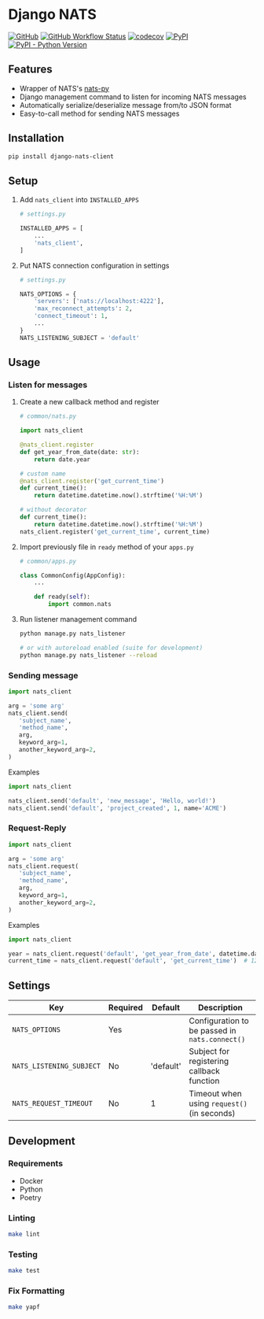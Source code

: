 # Django NATS

[![GitHub](https://img.shields.io/github/license/C0D1UM/django-nats-client)](https://github.com/C0D1UM/django-nats-client/blob/main/LICENSE)
[![GitHub Workflow Status](https://img.shields.io/github/actions/workflow/status/C0D1UM/django-nats-client/ci.yml?branch=main)](https://github.com/C0D1UM/django-nats-client/actions/workflows/ci.yml)
[![codecov](https://codecov.io/gh/C0D1UM/django-nats-client/branch/main/graph/badge.svg?token=PN19DJ3SDF)](https://codecov.io/gh/C0D1UM/django-nats-client)
[![PyPI](https://img.shields.io/pypi/v/django-nats-client)](https://pypi.org/project/django-nats-client/)  
[![PyPI - Python Version](https://img.shields.io/pypi/pyversions/django-nats-client)](https://github.com/C0D1UM/django-nats-client)

## Features

- Wrapper of NATS's [nats-py](https://github.com/nats-io/nats.py)
- Django management command to listen for incoming NATS messages
- Automatically serialize/deserialize message from/to JSON format
- Easy-to-call method for sending NATS messages

## Installation

```bash
pip install django-nats-client
```

## Setup

1. Add `nats_client` into `INSTALLED_APPS`

   ```python
   # settings.py

   INSTALLED_APPS = [
       ...
       'nats_client',
   ]
   ```

1. Put NATS connection configuration in settings

   ```python
   # settings.py

   NATS_OPTIONS = {
       'servers': ['nats://localhost:4222'],
       'max_reconnect_attempts': 2,
       'connect_timeout': 1,
       ...
   }
   NATS_LISTENING_SUBJECT = 'default'
   ```

## Usage

### Listen for messages

1. Create a new callback method and register

   ```python
   # common/nats.py

   import nats_client

   @nats_client.register
   def get_year_from_date(date: str):
       return date.year

   # custom name
   @nats_client.register('get_current_time')
   def current_time():
       return datetime.datetime.now().strftime('%H:%M')

   # without decorator
   def current_time():
       return datetime.datetime.now().strftime('%H:%M')
   nats_client.register('get_current_time', current_time)
   ```

1. Import previously file in `ready` method of your `apps.py`

   ```python
   # common/apps.py

   class CommonConfig(AppConfig):
       ...

       def ready(self):
           import common.nats
   ```

1. Run listener management command

   ```bash
   python manage.py nats_listener

   # or with autoreload enabled (suite for development)
   python manage.py nats_listener --reload
   ```

### Sending message

```python
import nats_client

arg = 'some arg'
nats_client.send(
   'subject_name',
   'method_name',
   arg,
   keyword_arg=1,
   another_keyword_arg=2,
)
```

Examples

```python
import nats_client

nats_client.send('default', 'new_message', 'Hello, world!')
nats_client.send('default', 'project_created', 1, name='ACME')
```

### Request-Reply

```python
import nats_client

arg = 'some arg'
nats_client.request(
   'subject_name',
   'method_name',
   arg,
   keyword_arg=1,
   another_keyword_arg=2,
)
```

Examples

```python
import nats_client

year = nats_client.request('default', 'get_year_from_date', datetime.date(2022, 1, 1))  # 2022
current_time = nats_client.request('default', 'get_current_time')  # 12:11
```

## Settings

| Key                      | Required | Default   | Description                                       |
|--------------------------|----------|-----------|---------------------------------------------------|
| `NATS_OPTIONS`           | Yes      |           | Configuration to be passed in `nats.connect()`    |
| `NATS_LISTENING_SUBJECT` | No       | 'default' | Subject for registering callback function         |
| `NATS_REQUEST_TIMEOUT`   | No       | 1         | Timeout when using `request()` (in seconds)       |

## Development

### Requirements

- Docker
- Python
- Poetry

### Linting

```bash
make lint
```

### Testing

```bash
make test
```

### Fix Formatting

```bash
make yapf
```
